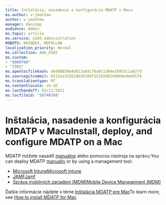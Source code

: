 ```yaml
---
title: Inštalácia, nasadenie a konfigurácia MDATP v Macu
ms.author: v-jmathew
author: v-jmathew
manager: dansimp
audience: Admin
ms.topic: article
ms.service: o365-administration
ROBOTS: NOINDEX, NOFOLLOW
localization_priority: Normal
ms.collection: Adm_O365
ms.custom:
- "9000760"
- "7391"
ms.openlocfilehash: d4d9085064d013ab9cf8a8c1304e10953c1a627d
ms.sourcegitcommit: 6312ee31561db36104f32282d019d069ede69174
ms.translationtype: MT
ms.contentlocale: sk-SK
ms.lasthandoff: 03/11/2021
ms.locfileid: "50748768"
---
```

# <a name="install-deploy-and-configure-mdatp-on-a-mac"></a><span data-ttu-id="6abf8-102">Inštalácia, nasadenie a konfigurácia MDATP v Macu</span><span class="sxs-lookup"><span data-stu-id="6abf8-102">Install, deploy, and configure MDATP on a Mac</span></span>

<span data-ttu-id="6abf8-103">MDATP môžete nasadiť [manuálne](https://docs.microsoft.com/windows/security/threat-protection/microsoft-defender-atp/mac-install-manually) alebo pomocou nástroja na správu:</span><span class="sxs-lookup"><span data-stu-id="6abf8-103">You can deploy MDATP [manually](https://docs.microsoft.com/windows/security/threat-protection/microsoft-defender-atp/mac-install-manually) or by using a management tool:</span></span>

- [<span data-ttu-id="6abf8-104">Microsoft Intune</span><span class="sxs-lookup"><span data-stu-id="6abf8-104">Microsoft Intune</span></span>](https://go.microsoft.com/fwlink/?linkid=2144548)
- [<span data-ttu-id="6abf8-105">JAMF</span><span class="sxs-lookup"><span data-stu-id="6abf8-105">Jamf</span></span>](https://docs.microsoft.com/windows/security/threat-protection/microsoft-defender-atp/mac-install-with-jamf)
- [<span data-ttu-id="6abf8-106">Správa mobilných zariadení (MDM)</span><span class="sxs-lookup"><span data-stu-id="6abf8-106">Mobile Device Management (MDM)</span></span>](https://docs.microsoft.com/windows/security/threat-protection/microsoft-defender-atp/mac-install-with-other-mdm)

<span data-ttu-id="6abf8-107">Ďalšie informácie nájdete v téme [Inštalácia MDATP pre Mac](https://go.microsoft.com/fwlink/?linkid=2144672)</span><span class="sxs-lookup"><span data-stu-id="6abf8-107">To learn more, see [How to install MDATP for Mac](https://go.microsoft.com/fwlink/?linkid=2144672)</span></span>
